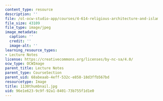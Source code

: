 ```yaml
---
content_type: resource
description: ''
file: /ol-ocw-studio-app/courses/4-614-religious-architecture-and-islamic-cultures-fall-2002/96e1e6239c9f92a1840173b755f1d1e0_1130thumbnail.jpg
file_size: 43109
file_type: image/jpeg
image_metadata:
  caption: ''
  credit: ''
  image-alt: ''
learning_resource_types:
- Lecture Notes
license: https://creativecommons.org/licenses/by-nc-sa/4.0/
ocw_type: OCWImage
parent_title: Lecture Notes
parent_type: CourseSection
parent_uid: 68abeaab-4eff-532c-e858-18d3ffb567bd
resourcetype: Image
title: 1130thumbnail.jpg
uid: 96e1e623-9c9f-92a1-8401-73b755f1d1e0
---
```

